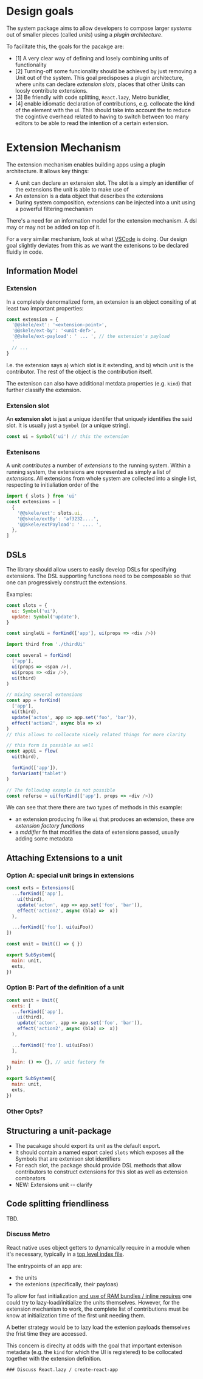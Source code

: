 # Design goals

The system package aims to allow developers to compose larger _systems_ out of
smaller pieces (called _units_) using a _plugin architecture_.

To facilitate this, the goals for the pacakge are:

- [1] A very clear way of defining and losely combining units of functionality
- [2] Turning-off some funcionality should be achieved by just removing a Unit out
  of the system. This goal predisposes a plugin architecture, where units can
  declare _extension slots_, places that other Units can loosly contribute
  extensions.
- [3] Be friendly with code splitting, `React.lazy`, Metro bunidler,
- [4] enable idiomatic declaration of contributions, e.g. collocate the kind of the
  element with the ui. This should take into account the to reduce the cogintive
  overhead related to having to switch between too many editors to be able to
  read the intention of a certain extension.

# Extension Mechanism

The extension mechanism enables building apps using a plugin architecture. It
allows key things:

- A unit can declare an extension slot. The slot is a simply an identifier of
  the extensions the unit is able to make use of
- An extension is a data object that describes the extensions
- During system composition, extensions can be injected into a unit using a
  powerful filtering mechanism

There's a need for an information model for the extension mechanism. A dsl may
or may not be added on top of it.

For a very similar mechanism, look at what [VSCode][] is doing. Our design goal
slightly deviates from this as we want the extenisons to be declared fluidly in code.

[vscode]: https://code.visualstudio.com/api/references/contribution-points

## Information Model

### Extension

In a completely denormalized form, an extension is an object consiting of at
least two important properties:

```javascript
const extension = {
  '@@skele/ext': '<extension-point>',
  '@@skele/ext-by': '<unit-def>',
  '@@skele/ext-payload': ' ... ', // the extension's payload
  '
  // ...
}
```

I.e. the extension says a) which slot is it extending, and b) whcih unit is the
contributor. The rest of the object is the contribution itself.

The extenison can also have additional metdata properties (e.g. `kind`) that
further classify the extension.

### Extension slot

An **extension slot** is just a unique identifer that uniquely identifies the
said slot. It is usually just a `Symbol` (or a unique string).

```javascript
const ui = Symbol('ui') // this the extension
```

### Extenisons

A unit _contributes_ a number of _extensions_ to the running system. Within a
running system, the extensions are represented as simply a list of _extensions_.
All extensions from whole system are collected into a single list, respecting te
initialiation order of the

```javascript
import { slots } from 'ui'
const extensions = [
  {
    '@@skele/ext': slots.ui,
    '@@skele/extBy': 'af3232....',
    '@@skele/extPayload': ' .... ',
  },
]
```

## DSLs

The library should allow users to easily develop DSLs for specifying extensions.
The DSL supporting functions need to be composable so that one can progressively
construct the extensions.

Examples:

```javascript
const slots = {
  ui: Symbol('ui'),
  update: Symbol('update'),
}

const singleUi = forKind(['app'], ui(props => <div />))

import third from './thirdUi'

const several = forKind(
  ['app'],
  ui(props => <span />),
  ui(props => <div />),
  ui(third)
)

// mixing several extensions
const app = forKind(
  ['app'],
  ui(third),
  update('acton', app => app.set('foo', 'bar')),
  effect('action2', async bla => x)
)
// this allows to collocate nicely related things for more clarity

// this form is possible as well
const appUi = flow(
  ui(third),

  forKind(['app']),
  forVariant('tablet')
)

// The following example is not possible
const referse = ui(forKind(['app'], props => <div />))
```

We can see that there there are two types of methods in this example:

- an extension producing fn like `ui` that produces an extension, these are
  _extension factory functions_
- a _mddifier_ fn that modifies the data of extensions passed, usually adding
  some metadata

## Attaching Extensions to a unit

### Option A: special unit brings in extensions

```javascript
const exts = Extensions([
  ...forKind(['app'],
    ui(third),
    update('acton', app => app.set('foo', 'bar')),
    effect('action2', async (bla) =>  x))
  ),

  ...forKind(['foo']. ui(uiFoo))
])

const unit = Unit(() => { })

export SubSystem({
  main: unit,
  exts,
})
```

### Option B: Part of the definition of a unit

```javascript
const unit = Unit({
  exts: [
  ...forKind(['app'],
    ui(third),
    update('acton', app => app.set('foo', 'bar')),
    effect('action2', async (bla) =>  x))
  ),

  ...forKind(['foo']. ui(uiFoo))
  ],

  main: () => {}, // unit factory fn
})

export SubSystem({
  main: unit,
  exts,
})
```

### Other Opts?

## Structuring a unit-package

- The pacakage should export its unit as the default export.
- It should contain a named export caled `slots` which exposes all the Symbols
  that are extenison slot identifiers
- For each slot, the package should provide DSL methods that allow contributors
  to construct extensions for this slot as well as extension combnators
- NEW: Extensions unit -- clarify

## Code splitting friendliness

TBD.

### Discuss Metro

React native uses object getters to dynamically require in a module when it's
necessary, typically in a [top level index file][rntoplevel].

The entrypoints of an app are:

- the units
- the extenions (specifically, their payloas)

To allow for fast initialization [and use of RAM bundles / inline
requires][rambundles] one could try to lazy-load/initialize the units
themselves. However, for the extension mechanism to work, the complete list of
contributions must be know at initialization time of the first unit needing
them.

A better strategy would be to lazy load the extenion payloads themselves the
frist time they are accessed.

This concern is direclty at odds with the goal that important extenison metadata
(e.g. the `kind` for which the UI is registered) to be collocated together with
the extension definition.

[rntoplevel]: https://github.com/facebook/react-native/blob/master/Libraries/react-native/react-native-implementation.js
[rambundles]: https://facebook.github.io/react-native/docs/0.59/performance#ram-bundles-inline-requires

```
### Discuss React.lazy / create-react-app
```
